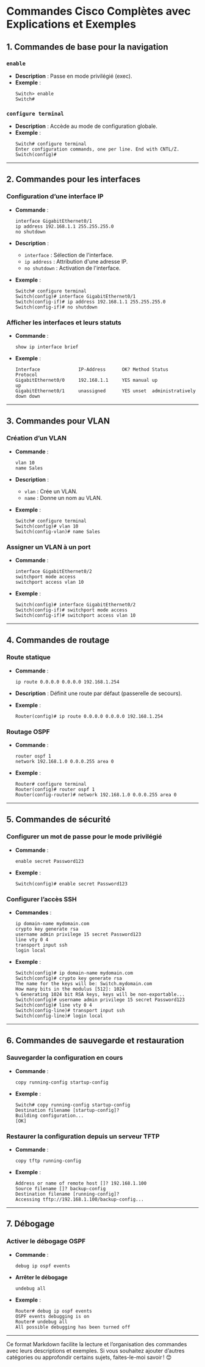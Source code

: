 
# Commandes Cisco Complètes avec Explications et Exemples

## **1. Commandes de base pour la navigation**

### `enable`
- **Description** : Passe en mode privilégié (exec).
- **Exemple** :
  ```plaintext
  Switch> enable
  Switch#
  ```

### `configure terminal`
- **Description** : Accède au mode de configuration globale.
- **Exemple** :
  ```plaintext
  Switch# configure terminal
  Enter configuration commands, one per line. End with CNTL/Z.
  Switch(config)#
  ```

---

## **2. Commandes pour les interfaces**

### **Configuration d’une interface IP**
- **Commande** :
  ```plaintext
  interface GigabitEthernet0/1
  ip address 192.168.1.1 255.255.255.0
  no shutdown
  ```
- **Description** :
  - `interface` : Sélection de l'interface.
  - `ip address` : Attribution d'une adresse IP.
  - `no shutdown` : Activation de l'interface.

- **Exemple** :
  ```plaintext
  Switch# configure terminal
  Switch(config)# interface GigabitEthernet0/1
  Switch(config-if)# ip address 192.168.1.1 255.255.255.0
  Switch(config-if)# no shutdown
  ```

### **Afficher les interfaces et leurs statuts**
- **Commande** :
  ```plaintext
  show ip interface brief
  ```
- **Exemple** :
  ```plaintext
  Interface              IP-Address      OK? Method Status                Protocol
  GigabitEthernet0/0     192.168.1.1     YES manual up                    up
  GigabitEthernet0/1     unassigned      YES unset  administratively down down
  ```

---

## **3. Commandes pour VLAN**

### **Création d’un VLAN**
- **Commande** :
  ```plaintext
  vlan 10
  name Sales
  ```
- **Description** :
  - `vlan` : Crée un VLAN.
  - `name` : Donne un nom au VLAN.

- **Exemple** :
  ```plaintext
  Switch# configure terminal
  Switch(config)# vlan 10
  Switch(config-vlan)# name Sales
  ```

### **Assigner un VLAN à un port**
- **Commande** :
  ```plaintext
  interface GigabitEthernet0/2
  switchport mode access
  switchport access vlan 10
  ```
- **Exemple** :
  ```plaintext
  Switch(config)# interface GigabitEthernet0/2
  Switch(config-if)# switchport mode access
  Switch(config-if)# switchport access vlan 10
  ```

---

## **4. Commandes de routage**

### **Route statique**
- **Commande** :
  ```plaintext
  ip route 0.0.0.0 0.0.0.0 192.168.1.254
  ```
- **Description** : Définit une route par défaut (passerelle de secours).

- **Exemple** :
  ```plaintext
  Router(config)# ip route 0.0.0.0 0.0.0.0 192.168.1.254
  ```

### **Routage OSPF**
- **Commande** :
  ```plaintext
  router ospf 1
  network 192.168.1.0 0.0.0.255 area 0
  ```
- **Exemple** :
  ```plaintext
  Router# configure terminal
  Router(config)# router ospf 1
  Router(config-router)# network 192.168.1.0 0.0.0.255 area 0
  ```

---

## **5. Commandes de sécurité**

### **Configurer un mot de passe pour le mode privilégié**
- **Commande** :
  ```plaintext
  enable secret Password123
  ```
- **Exemple** :
  ```plaintext
  Switch(config)# enable secret Password123
  ```

### **Configurer l’accès SSH**
- **Commandes** :
  ```plaintext
  ip domain-name mydomain.com
  crypto key generate rsa
  username admin privilege 15 secret Password123
  line vty 0 4
  transport input ssh
  login local
  ```
- **Exemple** :
  ```plaintext
  Switch(config)# ip domain-name mydomain.com
  Switch(config)# crypto key generate rsa
  The name for the keys will be: Switch.mydomain.com
  How many bits in the modulus [512]: 1024
  % Generating 1024 bit RSA keys, keys will be non-exportable...
  Switch(config)# username admin privilege 15 secret Password123
  Switch(config)# line vty 0 4
  Switch(config-line)# transport input ssh
  Switch(config-line)# login local
  ```

---

## **6. Commandes de sauvegarde et restauration**

### **Sauvegarder la configuration en cours**
- **Commande** :
  ```plaintext
  copy running-config startup-config
  ```
- **Exemple** :
  ```plaintext
  Switch# copy running-config startup-config
  Destination filename [startup-config]? 
  Building configuration...
  [OK]
  ```

### **Restaurer la configuration depuis un serveur TFTP**
- **Commande** :
  ```plaintext
  copy tftp running-config
  ```
- **Exemple** :
  ```plaintext
  Address or name of remote host []? 192.168.1.100
  Source filename []? backup-config
  Destination filename [running-config]? 
  Accessing tftp://192.168.1.100/backup-config...
  ```

---

## **7. Débogage**

### **Activer le débogage OSPF**
- **Commande** :
  ```plaintext
  debug ip ospf events
  ```
- **Arrêter le débogage**
  ```plaintext
  undebug all
  ```
- **Exemple** :
  ```plaintext
  Router# debug ip ospf events
  OSPF events debugging is on
  Router# undebug all
  All possible debugging has been turned off
  ```

---

Ce format Markdown facilite la lecture et l’organisation des commandes avec leurs descriptions et exemples. Si vous souhaitez ajouter d’autres catégories ou approfondir certains sujets, faites-le-moi savoir ! 😊